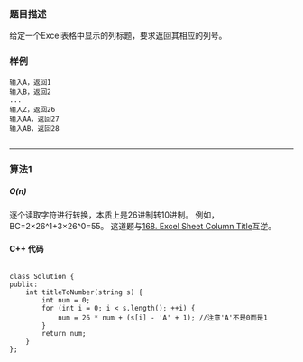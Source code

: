### 题目描述

给定一个Excel表格中显示的列标题，要求返回其相应的列号。


### 样例

```
输入A，返回1
输入B，返回2
...
输入Z，返回26
输入AA，返回27
输入AB，返回28


```


----------

### 算法1
#####  $O(n)$


逐个读取字符进行转换，本质上是26进制转10进制。
例如，BC=2×26^1+3×26^0=55。
这道题与[168. Excel Sheet Column Title](https://leetcode.com/problems/excel-sheet-column-title/description/)互逆。


#### C++ 代码
```

class Solution {
public:
    int titleToNumber(string s) {
        int num = 0;
        for (int i = 0; i < s.length(); ++i) {
            num = 26 * num + (s[i] - 'A' + 1); //注意'A'不是0而是1
        }
        return num;
    }
};




```


